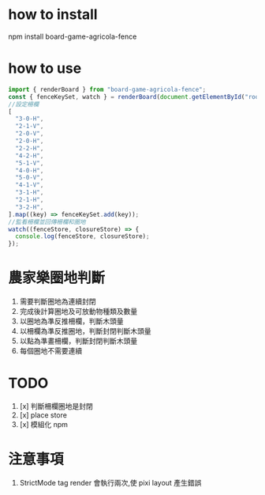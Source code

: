 # how to install

npm install board-game-agricola-fence

# how to use

```js
import { renderBoard } from "board-game-agricola-fence";
const { fenceKeySet, watch } = renderBoard(document.getElementById("root")!);
//設定柵欄
[
  "3-0-H",
  "2-1-V",
  "2-0-V",
  "2-0-H",
  "2-2-H",
  "4-2-H",
  "5-1-V",
  "4-0-H",
  "5-0-V",
  "4-1-V",
  "3-1-H",
  "2-1-H",
  "3-2-H",
].map((key) => fenceKeySet.add(key));
//監看柵欄並回傳柵欄和圈地
watch((fenceStore, closureStore) => {
  console.log(fenceStore, closureStore);
});
```

# 農家樂圈地判斷

1. 需要判斷圈地為連續封閉
2. 完成後計算圈地及可放動物種類及數量
3. 以圈地為準反推柵欄，判斷木頭量
4. 以柵欄為準反推圈地，判斷封閉判斷木頭量
5. 以點為準畫柵欄，判斷封閉判斷木頭量
6. 每個圈地不需要連續

# TODO

1. [x] 判斷柵欄圈地是封閉
2. [x] place store
3. [x] 模組化 npm

# 注意事項

1. StrictMode tag render 會執行兩次,使 pixi layout 產生錯誤
